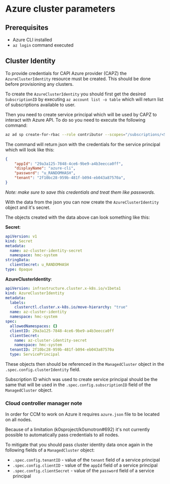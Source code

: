 # Azure cluster parameters

## Prerequisites

- Azure CLI installed
- `az login` command executed

## Cluster Identity

To provide credentials for CAPI Azure provider (CAPZ) the `AzureClusterIdentity`
resource must be created. This should be done before provisioning any clusters.


To create the `AzureClusterIdentity` you should first get the desired
`SubscriptionID` by executing `az account list -o table` which will return list
of subscriptions available to user.

Then you need to create service principal which will be used by CAPZ to interact
with Azure API. To do so you need to execute the following command:

```bash
az ad sp create-for-rbac --role contributor --scopes="/subscriptions/<Subscription ID>"
```

The command will return json with the credentials for the service principal which
will look like this:

```json
{
	"appId": "29a3a125-7848-4ce6-9be9-a4b3eecca0ff",
	"displayName": "azure-cli",
	"password": "u_RANDOMHASH",
	"tenant": "2f10bc28-959b-481f-b094-eb043a87570a",
}
```

*Note: make sure to save this credentials and treat them like passwords.*

With the data from the json you can now create the `AzureClusterIdentity` object
and it's secret.

The objects created with the data above can look something like this:

**Secret**:

```yaml
apiVersion: v1
kind: Secret
metadata:
  name: az-cluster-identity-secret
  namespace: hmc-system
stringData:
  clientSecret: u_RANDOMHASH
type: Opaque
```

**AzureClusterIdentity**:

```yaml
apiVersion: infrastructure.cluster.x-k8s.io/v1beta1
kind: AzureClusterIdentity
metadata:
  labels:
    clusterctl.cluster.x-k8s.io/move-hierarchy: "true"
  name: az-cluster-identity
  namespace: hmc-system
spec:
  allowedNamespaces: {}
  clientID: 29a3a125-7848-4ce6-9be9-a4b3eecca0ff
  clientSecret:
    name: az-cluster-identity-secret
    namespace: hmc-system
  tenantID: 2f10bc28-959b-481f-b094-eb043a87570a
  type: ServicePrincipal
```

These objects then should be referenced in the `ManagedCluster` object in the
`.spec.config.clusterIdentity` field.

Subscription ID which was used to create service principal should be the
same that will be used in the `.spec.config.subscriptionID` field of the
`ManagedCluster` object.

### Cloud controller manager note

In order for CCM to work on Azure it requires `azure.json` file to be located on
all nodes.

Because of a limitation (k0sproject/k0smotron#692) it's not currently possible
to automatically pass credentials to all nodes.

To mitigate that you should pass cluster identity data once again in the
following fields of a `ManagedCluster` object:

- `.spec.config.tenantID` - value of the `tenant` field of a service principal
- `.spec.config.clientID` - value of the `appId` field of a service principal
- `.spec.config.clientSecret` - value of the `password` field of a service
  principal
